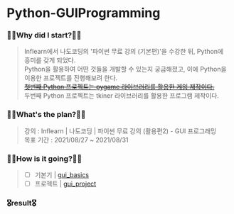 # Python-GUIProgramming
### 🧎‍♂️Why did I start?🧎‍♂️
  > Inflearn에서 나도코딩의 '파이썬 무료 강의 (기본편)'을 수강한 뒤, Python에 흥미를 갖게 되었다.  
    Python을 활용하여 어떤 것들을 개발할 수 있는지 궁금해졌고, 이에 Python을 이용한 프로젝트를 진행해보려 한다.  
    [~~첫번째 Python 프로젝트는 pygame 라이브러리를 활용한 게임 제작이다.~~](https://github.com/pup-paw/Python-GameProgramming)  
    두번째 Python 프로젝트는 tkiner 라이브러리를 활용한 프로그램 제작이다.
### 🚶‍♂️What's the plan?🚶‍♂️
  > 강의 : Inflearn | 나도코딩 | 파이썬 무료 강의 (활용편2) - GUI 프로그래밍<br>
    목표 기간 : 2021/08/27 ~ 2021/08/31
### 🏃‍♂️How is it going?🏃‍♂️
  > - [ ] 기본기 | [gui_basics](https://github.com/pup-paw/Python-GUIProgramming/tree/main/gui_basic)
  > - [ ] 프로젝트 | [gui_project]()
### 🎖result🎖
  > 
